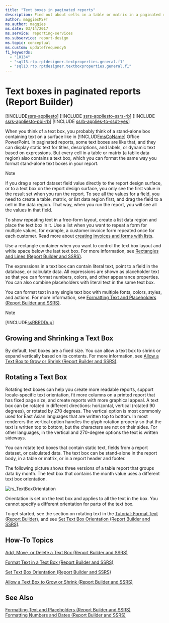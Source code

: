 ```yaml
---
title: "Text boxes in paginated reports"
description: Find out about cells in a table or matrix in a paginated report that also contain a text box, which you can format the same way as stand-alone text boxes in Report Builder.
author: maggiesMSFT
ms.author: maggies
ms.date: 03/14/2017
ms.service: reporting-services
ms.subservice: report-design
ms.topic: conceptual
ms.custom: updatefrequency5
f1_keywords:
  - "10134"
  - "sql13.rtp.rptdesigner.textproperties.general.f1"
  - "sql13.rtp.rptdesigner.textboxproperties.general.f1"
---
```

# Text boxes in paginated reports (Report Builder)

[!INCLUDE[ssrs-appliesto](../../includes/ssrs-appliesto.md)] [!INCLUDE [ssrs-appliesto-ssrs-rb](../../includes/ssrs-appliesto-ssrs-rb.md)] [!INCLUDE [ssrs-appliesto-pbi-rb](../../includes/ssrs-appliesto-pbi-rb.md)] [!INCLUDE [ssrb-applies-to-ssdt-yes](../../includes/ssrb-applies-to-ssdt-yes.md)]

  When you think of a text box, you probably think of a stand-alone box containing text on a surface like in [!INCLUDE[msCoName](../../includes/msconame-md.md)] Office PowerPoint. In paginated reports, some text boxes are like that, and they can display static text for titles, descriptions, and labels, or dynamic text based on expressions. But every cell in a table or matrix (a tablix data region) also contains a text box, which you can format the same way you format stand-alone text boxes in your report.  
  
> [!NOTE]  
>  If you drag a report dataset field value directly to the report design surface, or to a text box on the report design surface, you only see the first value in the result set when you run the report. To see all the values for a field, you need to create a table, matrix, or list data region first, and drag the field to a cell in the data region. That way, when you run the report, you will see all the values in that field.  
  
 To show repeating text in a free-form layout, create a list data region and place the text box in it. Use a list when you want to repeat a form for multiple values, for example, a customer invoice form repeated once for each customer. Read more about [creating invoices and forms with lists](../../reporting-services/report-design/create-invoices-and-forms-with-lists-report-builder-and-ssrs.md).  
  
 Use a rectangle container when you want to control the text box layout and white space below the last text box. For more information, see [Rectangles and Lines &#40;Report Builder and SSRS&#41;](../../reporting-services/report-design/rectangles-and-lines-report-builder-and-ssrs.md).  
  
 The expressions in a text box can contain literal text, point to a field in the database, or calculate data. All expressions are shown as placeholder text so that you can format numbers, colors, and other appearance properties. You can also combine placeholders with literal text in the same text box.  
  
 You can format text in any single text box with multiple fonts, colors, styles, and actions. For more information, see [Formatting Text and Placeholders &#40;Report Builder and SSRS&#41;](../../reporting-services/report-design/formatting-text-and-placeholders-report-builder-and-ssrs.md).  
  
> [!NOTE]  
>  [!INCLUDE[ssRBRDDup](../../includes/ssrbrddup-md.md)]  
  
##  <a name="GrowShrinkTextBox"></a> Growing and Shrinking a Text Box  
 By default, text boxes are a fixed size. You can allow a text box to shrink or expand vertically based on its contents. For more information, see [Allow a Text Box to Grow or Shrink &#40;Report Builder and SSRS&#41;](../../reporting-services/report-design/allow-a-text-box-to-grow-or-shrink-report-builder-and-ssrs.md).  
  
## Rotating a Text Box  
 Rotating text boxes can help you create more readable reports, support locale-specific text orientation, fit more columns on a printed report that has fixed page size, and create reports with more graphical appeal. A text box can be rotated in different directions: horizontal, vertical (rotated 90 degrees), or rotated by 270 degrees. The vertical option is most commonly used for East Asian languages that are written top to bottom. In most renderers the vertical option handles the glyph rotation properly so that the text is written top to bottom, but the characters are not on their sides. For other languages, in the vertical and 270-degree options the text is written sideways.  
  
 You can rotate text boxes that contain static text, fields from a report dataset, or calculated data. The text box can be stand-alone in the report body, in a table or matrix, or in a report header and footer.  
  
 The following picture shows three versions of a table report that groups data by month. The text box that contains the month value uses a different text box orientation.  
  
 ![rs_TextBoxOrientation](../../reporting-services/report-design/media/rs-textboxorientation.gif "rs_TextBoxOrientation")  
  
 Orientation is set on the text box and applies to all the text in the box. You cannot specify a different orientation for parts of the text box.  
  
 To get started, see the section on rotating text in the [Tutorial: Format Text &#40;Report Builder&#41;](../../reporting-services/tutorial-format-text-report-builder.md), and see [Set Text Box Orientation &#40;Report Builder and SSRS&#41;](../../reporting-services/report-design/set-text-box-orientation-report-builder-and-ssrs.md).  
  
##  <a name="HowTo"></a> How-To Topics  
 [Add, Move, or Delete a Text Box &#40;Report Builder and SSRS&#41;](../../reporting-services/report-design/add-move-or-delete-a-text-box-report-builder-and-ssrs.md)  
  
 [Format Text in a Text Box &#40;Report Builder and SSRS&#41;](../../reporting-services/report-design/format-text-in-a-text-box-report-builder-and-ssrs.md)  
  
 [Set Text Box Orientation &#40;Report Builder and SSRS&#41;](../../reporting-services/report-design/set-text-box-orientation-report-builder-and-ssrs.md)  
  
 [Allow a Text Box to Grow or Shrink &#40;Report Builder and SSRS&#41;](../../reporting-services/report-design/allow-a-text-box-to-grow-or-shrink-report-builder-and-ssrs.md)  
  
## See Also  
 [Formatting Text and Placeholders &#40;Report Builder and SSRS&#41;](../../reporting-services/report-design/formatting-text-and-placeholders-report-builder-and-ssrs.md)   
 [Formatting Numbers and Dates &#40;Report Builder and SSRS&#41;](../../reporting-services/report-design/formatting-numbers-and-dates-report-builder-and-ssrs.md)  
  
  
